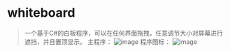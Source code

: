 # whiteboard
> 一个基于C#的白板程序，可以在任何界面拖拽，任意调节大小对屏幕进行遮挡，并且置顶显示。
> 主程序：
![image](https://user-images.githubusercontent.com/6647857/49682925-7ca73880-faf7-11e8-880f-3a325595586d.png)
> 程序图标：
![image](https://user-images.githubusercontent.com/6647857/49682927-8fba0880-faf7-11e8-9eca-2fcdfbeac19b.png)
